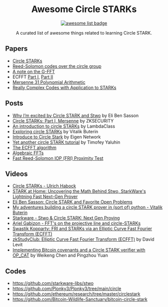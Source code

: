 <div align="center">
  <h1 align="center">Awesome Circle STARKs</h1>
  <p align="center">
    <a href="https://github.com/sindresorhus/awesome">
      <img alt="awesome list badge" src="https://cdn.rawgit.com/sindresorhus/awesome/d7305f38d29fed78fa85652e3a63e154dd8e8829/media/badge.svg">
    </a>
  </p>

  <p align="center"> A curated list of awesome things related to learning Circle STARK.</p>
</div>

## Papers
- [Circle STARKs](https://eprint.iacr.org/2024/278)
- [Reed-Solomon codes over the circle group](https://eprint.iacr.org/2023/824.pdf)
- [A note on the G-FFT](https://eprint.iacr.org/2024/1036)
- ECFFT [Part I](https://arxiv.org/pdf/2107.08473), [Part II](https://eprint.iacr.org/2022/1542.pdf)
- [Mersenne 31 Polynomial Arithmetic](https://github.com/ingonyama-zk/papers/blob/main/Mersenne31_polynomial_arithmetic.pdf)
- [Really Complex Codes with Application to STARKs](https://eprint.iacr.org/2024/1620)
## Posts

- [Why I’m excited by Circle STARK and Stwo](https://elibensasson.blog/why-im-excited-by-circle-stark-and-stwo/) by Eli Ben Sasson
- [Circle STARKs: Part I, Mersenne](https://www.zksecurity.xyz/blog/posts/circle-starks-1/) by ZKSECURITY
- [An introduction to circle STARKs](https://blog.lambdaclass.com/an-introduction-to-circle-starks/) by LambdaClass
- [Exploring circle STARKs](https://vitalik.eth.limo/general/2024/07/23/circlestarks.html) by Vitalik Buterin
- [Introduce to Circle Stark](https://eigenlab.medium.com/introduce-to-circle-stark-2830d261f839) by Eigen Network
- [Yet another circle STARK tutorial](https://research.chainsafe.io/blog/circle-starks/) by Timofey Yaluhin
- [The ECFFT algorithm](https://solvable.group/posts/ecfft/)
- [Algebraic FFTs](https://rje.li/24-07-03-alg-fft.html)
- [Fast Reed-Solomon IOP (FRI) Proximity Test](https://rot256.dev/post/fri/)

## Videos
- [Circle STARKs - Ulrich Habock](https://www.youtube.com/watch?v=FnqbH-02vFo)
- [STARK at Home: Uncovering the Math Behind Stwo, StarkWare's Lightning Fast Next-Gen Prover](https://www.youtube.com/watch?v=s2Q0izwoNgs)
- [Eli Ben Sasson: Circle STARK and Favorite Open Problems](https://www.youtube.com/watch?v=Jau3_EHtH1s)
- [My adventures building a circle STARK prover in (sort of) python - Vitalik Buterin](https://www.youtube.com/watch?v=V4QMgYvsKrg)
- [Starkware - Stwo & Circle STARK: Next Gen Proving](https://www.youtube.com/watch?v=dl-igdDjJsQ)
- [Ariel Gabizon - FFT's on the projective line and circle-STARKs](https://www.youtube.com/watch?v=d1f9sBajj10)
- [Swastik Kopparty: FRI and STARKs via an Elliptic Curve Fast Fourier Transform (ECFFT)](https://www.youtube.com/watch?v=7Trj7tQ-3Ug)
- [zkStudyClub: Elliptic Curve Fast Fourier Transform (ECFFT)](https://www.youtube.com/watch?v=kQZvBXLZ8dM) by David Levit
- [Implementing Bitcoin covenants and a Circle STARK verifier with OP_CAT](https://www.youtube.com/watch?v=tA-nzWJp1DI&list=PLsJf5BIiWfuFFbzUSwuq4PnW494De5VXT&index=4) by Weikeng Chen and Pingzhou Yuan
## Codes
- https://github.com/starkware-libs/stwo
- https://github.com/Plonky3/Plonky3/tree/main/circle
- https://github.com/ethereum/research/tree/master/circlestark
- https://github.com/Bitcoin-Wildlife-Sanctuary/bitcoin-circle-stark
